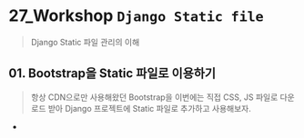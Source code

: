 # 27_Workshop	`Django Static file`

> Django Static 파일 관리의 이해

## 01. Bootstrap을 Static 파일로 이용하기

> 항상 CDN으로만 사용해왔던 Bootstrap을 이번에는 직접 CSS, JS 파일로 다운로드 받아 Django 프로젝트에 Static 파일로 추가하고 사용해보자.

- 